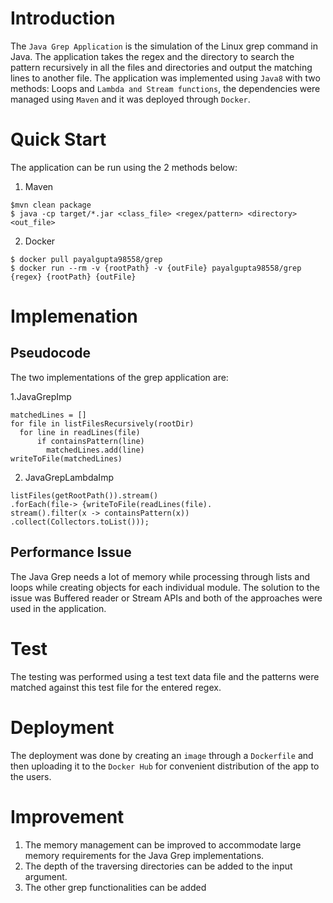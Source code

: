 # Introduction
The `Java Grep Application` is the simulation of the Linux grep command in 
Java. The application takes the regex and the directory to search the pattern recursively in all the files and directories and output the matching lines to another file. The application was implemented using `Java8` with two methods: Loops
and `Lambda and Stream functions`, the dependencies were managed using `Maven` and it was deployed
through `Docker`.

# Quick Start
The application can be run using the 2 methods below:
1. Maven
```
$mvn clean package
$ java -cp target/*.jar <class_file> <regex/pattern> <directory> <out_file>
```
2. Docker
```
$ docker pull payalgupta98558/grep  
$ docker run --rm -v {rootPath} -v {outFile} payalgupta98558/grep {regex} {rootPath} {outFile}
```

# Implemenation
## Pseudocode
The two implementations of the grep application are:

1.JavaGrepImp
```
matchedLines = []
for file in listFilesRecursively(rootDir)
  for line in readLines(file)
      if containsPattern(line)
        matchedLines.add(line)
writeToFile(matchedLines)
```
2. JavaGrepLambdaImp
```
listFiles(getRootPath()).stream()
.forEach(file-> {writeToFile(readLines(file).
stream().filter(x -> containsPattern(x))
.collect(Collectors.toList()));       
```

## Performance Issue
The Java Grep needs a lot of memory while processing through lists 
and loops while creating objects for each individual module. 
The solution to the issue was Buffered reader or Stream APIs and both
of the approaches were used in the application.

# Test
The testing was performed using a test text data file 
and the patterns were matched against this test file for 
the entered regex. 

# Deployment
The deployment was done by creating an `image` through a `Dockerfile` and then
uploading it to the `Docker Hub` for convenient distribution of the app to the
users.

# Improvement
1. The memory management can be improved to accommodate large memory requirements for the Java Grep
implementations.
2. The depth of the traversing directories can be added to the input argument.
3. The other grep functionalities can be added
